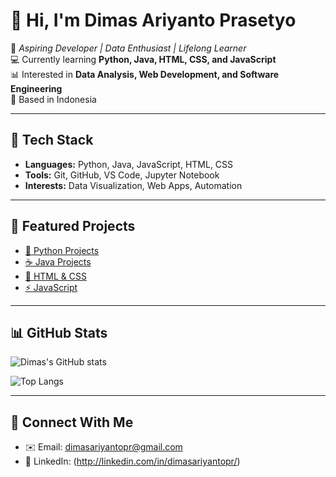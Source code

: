 # 👋 Hi, I'm Dimas Ariyanto Prasetyo  

🌱 *Aspiring Developer | Data Enthusiast | Lifelong Learner*  
💻 Currently learning **Python, Java, HTML, CSS, and JavaScript**  
📊 Interested in **Data Analysis, Web Development, and Software Engineering**  
📍 Based in Indonesia  

---

## 🚀 Tech Stack
- **Languages:** Python, Java, JavaScript, HTML, CSS  
- **Tools:** Git, GitHub, VS Code, Jupyter Notebook  
- **Interests:** Data Visualization, Web Apps, Automation  

---

## 📌 Featured Projects
- [🐍 Python Projects](https://github.com/dimasariyantopr/Python)  
- [☕ Java Projects](https://github.com/dimasariyantopr/Java)  
- [🎨 HTML & CSS](https://github.com/dimasariyantopr/HTML-CSS)  
- [⚡ JavaScript](https://github.com/dimasariyantopr/JavaScript)  

---

## 📊 GitHub Stats
![Dimas's GitHub stats](https://github-readme-stats.vercel.app/api?username=dimasariyantopr&show_icons=true&theme=tokyonight)

![Top Langs](https://github-readme-stats.vercel.app/api/top-langs/?username=dimasariyantopr&layout=compact&theme=tokyonight)

---

## 🤝 Connect With Me
- ✉️ Email: [dimasariyantopr@gmail.com](mailto:dimasariyantopr@gmail.com)  
- 💼 LinkedIn: (http://linkedin.com/in/dimasariyantopr/)
